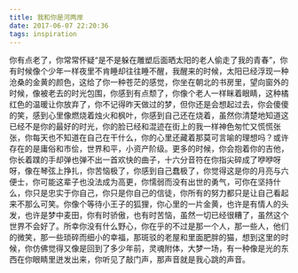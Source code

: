 ```yaml
---
title: 我和你是河两岸
date: 2017-06-07 22:20:36
tags: inspiration
---
```

你有点老了，你常常怀疑“是不是躲在雕塑后面晒太阳的老人偷走了我的青春”，你有时候像个少年一样夜里不肯睡却往往睡不醒，我醒来的时候，太阳已经浮现一种沧桑的金黄的颜色，这给了你一种苍茫的感觉，你坐在朝北的书房里，望向窗外的时候，像被老去的时光包围，你感到有点颓了，你像个老人一样眯着眼睛，这种橘红色的温暖让你放弃了，你不记得昨天做过的梦，但你还是会想起过去，你会傻傻的笑，感到心里像燃烧着烛火和枫叶，你感到自己还在烧着，虽然你清楚地知道这已经不是你的最好的时光，你的脸已经和混迹在街上的我一样神色匆忙又慌慌张张，你每天也不知道在自己在干什么，你的心里还藏着那莫可言喻的理想吗？或许存在的是庸俗和市侩，世界和平，小资产阶级。更多的时候，你会抱着你的吉他，你长着蹼的手却弹也弹不出一首欢快的曲子，十六分音符在你指尖碎成了咿咿呀呀，像在琴弦上挣扎，你苦恼极了，你感到自己蠢极了，你觉得这是你的月亮与六便士，你可能这辈子也没法成为高更，你懦弱而没有出世的勇气，可你在坚持什么，你只是忠实于你自己，你只是你自己的信徒，你所有的努力都只是让自己看起来不那么可笑。你像个等待小王子的狐狸，你心里的一片金黄，也许是有情人的头发，也许是梦中麦田，你有时骄傲，也有时苦恼，虽然一切已经很糟了，虽然这个世界不会好了。所幸你没有什么野心，你在乎的不过是那一个人，那一些人，他们的微笑，那一些琐碎而细小的幸福，那斑驳的老屋和里面肥胖的猫，想到这里的时候，你仿佛觉得又像是回到了多少年前，灵魂附体，大梦一场，有一种像是光的东西在你眼睛里迸发出来，你听见了敲门声，那声音就是我心跳的声音。